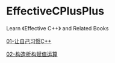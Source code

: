 # EffectiveCPlusPlus
Learn 《Effective C++》 and Related Books

[01-让自己习惯C++](01-让自己习惯C++.md)


[02-构造析构赋值运算](02-构造析构赋值运算.md)
